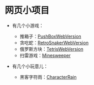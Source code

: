# 网页小项目

+ 有几个小游戏：
  + 推箱子：[PushBoxWebVersion](https://zpanclimb.github.io/HTMLProjects/PushBoxWebVersion/index.html)
  + 贪吃蛇：[RetroSnakerWebVersion](https://zpanclimb.github.io/HTMLProjects/RetroSnakerWebVersion/index.html)
  + 俄罗斯方块：[TetrisWebVersion](https://zpanclimb.github.io/HTMLProjects/TetrisWebVersion/index.html)
  + 扫雷游戏：[Minesweeper](https://zpanclimb.github.io/HTMLProjects/Minesweeper/index.html)

+ 有几个小玩意儿：
  + 黑客字符雨：[CharacterRain](https://zpanclimb.github.io/HTMLProjects/CharacterRai.html)
